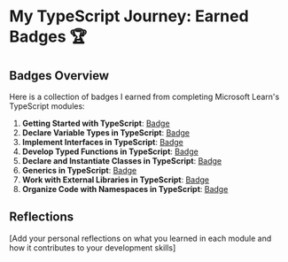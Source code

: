 # My TypeScript Journey: Earned Badges 🏆

## Badges Overview

Here is a collection of badges I earned from completing Microsoft Learn's TypeScript modules:

1. **Getting Started with TypeScript**: [Badge](https://learn.microsoft.com/api/achievements/share/ru-ru/alvi0avcc/WZCMU3WN?sharingId=1A478868CCCE01AD)
2. **Declare Variable Types in TypeScript**: [Badge](https://learn.microsoft.com/api/achievements/share/ru-ru/alvi0avcc/4L23X7LK?sharingId=1A478868CCCE01AD)
3. **Implement Interfaces in TypeScript**: [Badge](https://learn.microsoft.com/api/achievements/share/ru-ru/alvi0avcc/3RLM5LZH?sharingId=1A478868CCCE01AD)
4. **Develop Typed Functions in TypeScript**: [Badge](badge-link)
5. **Declare and Instantiate Classes in TypeScript**: [Badge](badge-link)
6. **Generics in TypeScript**: [Badge](badge-link)
7. **Work with External Libraries in TypeScript**: [Badge](badge-link)
8. **Organize Code with Namespaces in TypeScript**: [Badge](badge-link)

## Reflections

[Add your personal reflections on what you learned in each module and how it contributes to your development skills]